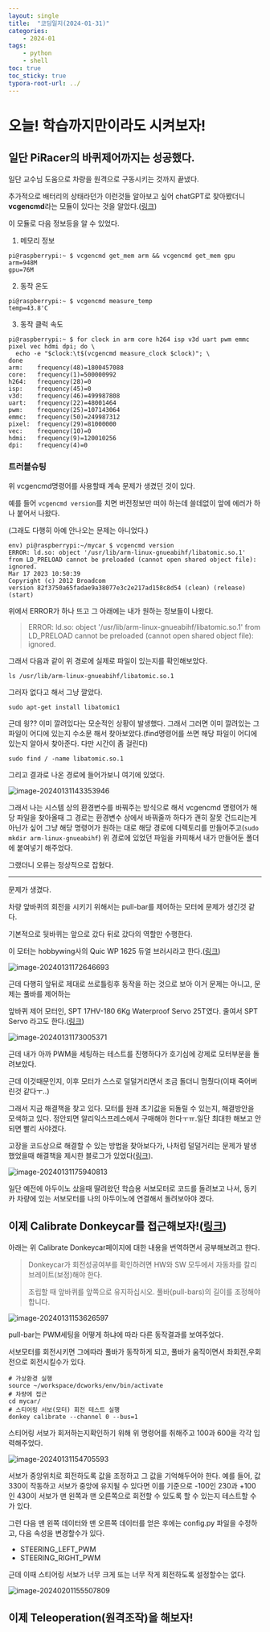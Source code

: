 ```yaml
---
layout: single
title:  "코딩일지(2024-01-31)"
categories: 
    - 2024-01
tags:
    - python
    - shell
toc: true
toc_sticky: true
typora-root-url: ../
---
```










# 오늘! 학습까지만이라도 시켜보자!



## 일단 PiRacer의 바퀴제어까지는 성공했다.

일단 교수님 도움으로 차량을 원격으로 구동시키는 것까지 끝냈다.

추가적으로 배터리의 상태라던가 이런것들 알아보고 싶어 chatGPT로 찾아봤더니 <b>vcgencmd</b>라는 모듈이 있다는 것을 알았다.([링크](https://www.elinux.org/RPI_vcgencmd_usage))

이 모듈로 다음 정보등을 알 수 있었다.

1. 메모리 정보

```shell
pi@raspberrypi:~ $ vcgencmd get_mem arm && vcgencmd get_mem gpu
arm=948M
gpu=76M
```

2. 동작 온도

```shell
pi@raspberrypi:~ $ vcgencmd measure_temp
temp=43.8'C
```

3. 동작 클럭 속도

```shell
pi@raspberrypi:~ $ for clock in arm core h264 isp v3d uart pwm emmc pixel vec hdmi dpi; do \                                                          
  echo -e "$clock:\t$(vcgencmd measure_clock $clock)"; \
done
arm:	frequency(48)=1800457088
core:	frequency(1)=500000992
h264:	frequency(28)=0
isp:	frequency(45)=0
v3d:	frequency(46)=499987808
uart:	frequency(22)=48001464
pwm:	frequency(25)=107143064
emmc:	frequency(50)=249987312
pixel:	frequency(29)=81000000
vec:	frequency(10)=0
hdmi:	frequency(9)=120010256
dpi:	frequency(4)=0
```



### 트러블슈팅

위 vcgencmd명령어를 사용할때 계속 문제가 생겼던 것이 있다.

예를 들어 `vcgencmd version`를 치면 버전정보만 떠야 하는데 쓸데없이 앞에 에러가 하나 붙어서 나왔다.

(그래도 다행히 아예 안나오는 문제는 아니었다.)

```shell
env) pi@raspberrypi:~/mycar $ vcgencmd version
ERROR: ld.so: object '/usr/lib/arm-linux-gnueabihf/libatomic.so.1' from LD_PRELOAD cannot be preloaded (cannot open shared object file): ignored.
Mar 17 2023 10:50:39 
Copyright (c) 2012 Broadcom
version 82f3750a65fadae9a38077e3c2e217ad158c8d54 (clean) (release) (start)
```

위에서 ERROR가 하나 뜨고 그 아래에는 내가 원하는 정보들이 나왔다.

> ERROR: ld.so: object '/usr/lib/arm-linux-gnueabihf/libatomic.so.1' from LD_PRELOAD cannot be preloaded (cannot open shared object file): ignored.

그래서 다음과 같이 위 경로에 실제로 파일이 있는지를 확인해보았다.

```shell
ls /usr/lib/arm-linux-gnueabihf/libatomic.so.1
```

그러자 없다고 해서 그냥 깔았다.

```shell
sudo apt-get install libatomic1
```

근데 읭?? 이미 깔려있다는 모순적인 상황이 발생했다. 그래서 그러면 이미 깔려있는 그 파일이 어디에 있는지 수소문 해서 찾아보았다.(find명령어를 쓰면 해당 파일이 어디에 있는지 알아서 찾아준다. 다만 시간이 좀 걸린다)

```shell
sudo find / -name libatomic.so.1
```

그리고 결과로 나온 경로에 들어가보니 여기에 있었다.

![image-20240131143353946](/images/2024-01-31-codinglog(32)/image-20240131143353946.png)

그래서 나는 시스템 상의 환경변수를 바꿔주는 방식으로 해서 vcgencmd 명령어가 해당 파일을 찾아올때 그 경로는 환경변수 상에서 바꿔줄까 하다가 괜히 잘못 건드리는게 아닌가 싶어 그냥 해당 명령어가 원하는 대로 해당 경로에 디렉토리를 만들어주고(`sudo mkdir arm-linux-gnueabihf`) 위 경로에 있었던 파일을 카피해서 내가 만들어둔 폴더에 붙여넣기 해주었다.

그랬더니 오류는 정상적으로 잡혔다.

<hr>

문제가 생겼다.

차량 앞바퀴의 회전을 시키기 위해서는 pull-bar를 제어하는 모터에 문제가 생긴것 같다.

기본적으로 뒷바퀴는 앞으로 갔다 뒤로 갔다의 역할만 수행한다.

이 모터는 hobbywing사의 Quic WP 1625 듀얼 브러시라고 한다.([링크](https://www.hobbywing.com/en/products/quicrun-wp-1625-brushed53.html))

![image-20240131172646693](/images/2024-01-31-codinglog(32)/image-20240131172646693.png)





근데 다행히 앞뒤로 제대로 쓰로틀링후 동작을 하는 것으로 보아 이거 문제는 아니고, 문제는 풀바를 제어하는 

앞바퀴 제어 모터인, SPT 17HV-180 6Kg Waterproof Servo 25T였다. 줄여서 SPT Servo 라고도 한다.([링크](https://ko.aliexpress.com/i/1005004968209650.html?gatewayAdapt=glo2kor))

![image-20240131173005371](/images/2024-01-31-codinglog(32)/image-20240131173005371.png)

근데 내가 아까 PWM을 세팅하는 테스트를 진행하다가 호기심에 강제로 모터부분을 돌려보았다.

근데 이것때문인지, 이후 모터가 스스로 덜덜거리면서 조금 돌더니 멈췄다(이때 죽어버린것 같다ㅜ..)

그래서 지금 해결책을 찾고 있다. 모터를 원래 초기값을 되돌릴 수 있는지, 해결방안을 모색하고 있다. 정안되면 알리익스프레스에서 구매해야 한다ㅜㅠ.일단 최대한 해보고 안되면 빨리 사야겠다.



고장을 코드상으로 해결할 수 있는 방법을 찾아보다가, 나처럼 덜덜거리는 문제가 발생했었을때 해결책을 제시한 블로그가 있었다([링크](https://blog.naver.com/dokkosam/221387857799)).

![image-20240131175940813](/images/2024-01-31-codinglog(32)/image-20240131175940813.png)

일단 예전에 아두이노 샀을때 딸려왔던 학습용 서보모터로 코드를 돌려보고 나서, 동키카 차량에 있는 서보모터를 나의 아두이노에 연결해서 돌려보아야 겠다.









## 이제 Calibrate Donkeycar를 접근해보자!([링크](https://www.waveshare.com/wiki/DonkeyCar_for_Pi-Calibrate_DonkeyCar))

아래는 위 Calibrate Donkeycar페이지에 대한 내용을 번역하면서 공부해보려고 한다.

> Donkeycar가 회전성공여부를 확인하려면 HW와 SW 모두에서 자동차를 칼리브레이트(보정)해야 한다.
>
> 조립할 때 앞바퀴를 앞쪽으로 유지하십시오. 풀바(pull-bars)의 길이를 조정해야 합니다.

![image-20240131153626597](/images/2024-01-31-codinglog(32)/image-20240131153626597.png)

pull-bar는 PWM세팅을 어떻게 하냐에 따라 다른 동작결과를 보여주었다.

서보모터를 회전시키면 그에따라 풀바가 동작하게 되고, 풀바가 움직이면서 좌회전,우회전으로 회전시킬수가 있다.

```shell
# 가상환경 실행
source ~/workspace/dcworks/env/bin/activate
# 차량에 접근
cd mycar/
# 스티어링 서보(모터) 회전 테스트 실행
donkey calibrate --channel 0 --bus=1
```

스티어링 서보가 회저하는지확인하기 위해 위 명령어를 취해주고 100과 600을 각각 입력해주었다.

![image-20240131154705593](/images/2024-01-31-codinglog(32)/image-20240131154705593.png)

서보가 중앙위치로 회전하도록 값을 조정하고 그 값을 기억해두어야 한다. 예를 들어, 값 330이 작동하고 서보가 중앙에 유지될 수 있다면 이를 기준으로 -100인 230과 +100인 430이 서보가 맨 왼쪽과 맨 오른쪽으로 회전할 수 있도록 할 수 있는지 테스트할 수가 있다.

그런 다음 맨 왼쪽 데이터와 맨 오른쪽 데이터를 얻은 후에는 config.py 파일을 수정하고, 다음 속성을 변경할수가 있다.

- STEERING_LEFT_PWM
- STEERING_RIGHT_PWM

근데 이때 스티어링 서보가 너무 크게 또는 너무 작게 회전하도록 설정할수는 없다.

![image-20240201155507809](/images/2024-01-31-codinglog(32)/image-20240201155507809.png)



## 이제 Teleoperation(원격조작)을 해보자!










